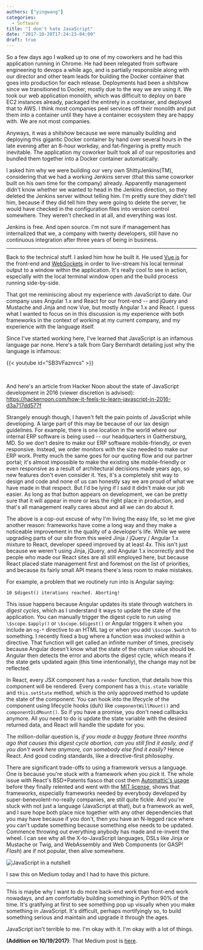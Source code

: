 ```yaml
---
authors: ["yingwang"]
categories:
  - Software
title: "I don't hate JavaScript"
date: "2017-10-20T17:24:23-04:00"
draft: true
---
```


So a few days ago I walked up to one of my coworkers and he had this application running in Chrome. He had been relegated from software engineering to devops a while ago, and is partially responsible along with our director and other team leads for building the Docker container that goes into production for each release. Deployments had been a shitshow since we transitioned to Docker, mostly due to the way we are using it. We took our web application monolith, which was difficult to deploy on bare EC2 instances already, packaged the entirety in a container, and deployed that to AWS. I think most companies peel services off their monolith and put them into a container until they have a container ecosystem they are happy with. We are not most companies.

Anyways, it was a shitshow because we were manually building and deploying this gigantic Docker container by hand over several hours in the late evening after an 8-hour workday, and fat-fingering is pretty much inevitable. The application my coworker built took all of our repositories and bundled them together into a Docker container automatically.

I asked him why we were building our very own ShittyJenkins(TM), considering that we had a working Jenkins server (that this same coworker built on his own time for the company) already. Apparently management didn't know whether we wanted to head in the Jenkins direction, so they deleted the Jenkins server without telling him. I'm pretty sure they didn't tell him, because if they did tell him they were going to delete the server, he would have checked in the configuration files into version control somewhere. They weren't checked in at all, and everything was lost.

Jenkins is free. And open source. I'm not sure if management has internalized that we, a company with twenty developers, still have no continuous integration after three years of being in business.

___

Back to the technical stuff. I asked him how he built it. He used [Vue.js](https://vuejs.org/) for the front-end and [WebSockets](https://developer.mozilla.org/en-US/docs/Web/API/WebSockets_API) in order to live-stream his local terminal output to a window within the application. It's really cool to see in action, especially with the local terminal window open and the build process running side-by-side.

That got me reminiscing about my experience with JavaScript to date. Our company uses Angular 1.x and React for our front-end -- and jQuery and Mustache and Jinja and now Vue, but mostly Angular 1.x and React. I guess what I wanted to focus on in this discussion is my experience with both frameworks in the context of working at my current company, and my experience with the language itself.

Since I've started working here, I've learned that JavaScript is an infamous language par none. Here's a talk from Gary Bernhardt detailing just why the language is infamous:

{{< youtube id="SB3VFaznrcs" >}}

<br/>

And here's an article from Hacker Noon about the state of JavaScript development in 2016 (viewer discretion is advised): https://hackernoon.com/how-it-feels-to-learn-javascript-in-2016-d3a717dd577f

Strangely enough though, I haven't felt the pain points of JavaScript while developing. A large part of this may be because of our lax design guidelines. For example, there is one location in the world where our internal ERP software is being used -- our headquarters in Gaithersburg, MD. So we don't desire to make our ERP software mobile-friendly, or even responsive. Instead, we order monitors with the size needed to make our ERP work. Pretty much the same goes for our quoting flow and our partner portal; it's almost impossible to make the existing site mobile-friendly or even responsive as a result of architectural decisions made years ago, so new features don't even consider it. Yes, it's a completely shit way to design and code and none of us can honestly say we are proud of what we have made in that respect. But I'd be lying if I said it didn't make our job easier. As long as that button appears on development, we can be pretty sure that it will appear in more or less the right place in production, and that's all management really cares about and all we can do about it.

The above is a cop-out excuse of why I'm living the easy life, so let me give another reason: frameworks have come a long way and they make a noticeable improvement in the quality of a developer's life. While we were upgrading parts of our site from this weird Jinja / jQuery / Angular 1.x mixture to React, developer speed improved by at least 4x. This isn't just because we weren't using Jinja, jQuery, and Angular 1.x incorrectly and the people who made our React sites are all still employed here, but because React placed state management first and foremost on the list of priorities, and because its fairly small API means there's less room to make mistakes.

For example, a problem that we routinely run into is Angular saying:

`10 $digest() iterations reached. Aborting!`

This issue happens because Angular updates its state through watchers in *digest cycles*, which as I understand it ways to update the state of the application. You can manually trigger the digest cycle to run using `\$scope.$apply()` or `\$scope.$digest()` or Angular triggers it when you include an `ng-*` directive to an HTML tag or when you add `\$scope.$watch` to something. I recently fixed a bug where a function was invoked within a directive. That function will get called an infinite number of times, precisely because Angular doesn't know what the state of the return value should be. Angular then detects the error and aborts the digest cycle, which means if the state gets updated again (this time intentionally), the change may not be reflected.

In React, every JSX component has a `render` function, that details how this component will be rendered. Every component has a `this.state` variable and `this.setState` method, which is the only approved method to update the state of the component. You can hook into the lifecycle of the component using lifecycle hooks (duh) like `componentWillMount()` and `componentDidMount()`. So if you have a promise, you don't need callbacks anymore. All you need to do is update the state variable with the desired returned data, and React will handle the update for you.

The million-dollar question is, *if you made a buggy feature three months ago that causes this digest cycle abortion, can you still find it easily, and if you don't work here anymore, can somebody else find it easily?* Hence React. And good coding standards, like a directive-first philosophy.

There are significant trade-offs to using a framework versus a language. One is because you're stuck with a framework when you pick it. The whole issue with React's BSD+Patents fiasco that cost them [Automattic's usage](https://ma.tt/2017/09/on-react-and-wordpress/) before they finally relented and went with the [MIT license](https://code.facebook.com/posts/300798627056246/relicensing-react-jest-flow-and-immutable-js/), shows that frameworks, especially frameworks needed by everybody developed by super-benevolent-no-really companies, are still quite fickle. And you're stuck with not just a language (JavaScript at that), but a framework as well, and I sure hope both place nice together with any other dependencies that you may have because if you don't, then you have an N-legged race where you can't update something because something else needs to be updated. Commence throwing out everything anybody has made and re-invent the wheel. I can see why all the X-to-JavaScript languages, DSLs like Jinja or Mustache or Twig, and WebAssembly and Web Components (or GASP! *Flash*) are if not popular, then alive somewhere.

![JavaScript in a nutshell](/img/posts/2017/10/20/i_dont_hate_javascript_1.gif)

I saw this on Medium today and I had to have this picture.

___

This is maybe why I want to do more back-end work than front-end work nowadays, and am comfortably building something in Python 90% of the time. It's gratifying at first to see something pop up visually when you make something in JavaScript. It's difficult, perhaps mortifyingly so, to build something serious and maintain and upgrade it through the ages.

JavaScript isn't terrible to me. I'm okay with it. I'm okay with a lot of things.

**(Addition on 10/19/2017)**: That Medium post is [here](https://medium.com/@karolismasiulis/programming-is-not-about-text-c205ba6aa3ba).
